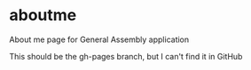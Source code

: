 aboutme
=======

About me page for General Assembly application

This should be the gh-pages branch, but I can't find it in GitHub